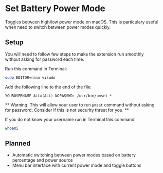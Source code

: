 # Set Battery Power Mode

Toggles between high/low power mode on macOS. This is particulary useful when need to switch between power modes quickly.

## Setup

You will need to follow few steps to make the extension run smoothly without asking for password each time.

Run this command in Terminal:

```bash
sudo EDITOR=nano visudo
```

Add the following line to the end of the file:

```
YOURUSERNAME ALL=(ALL) NOPASSWD: /usr/bin/pmset *
```

** Warning: This will allow your user to run `pmset` command without asking for password. Consider if this is not security threat for you. **

If you do not know your username run in Terminal this command

```bash
whoami
```

## Planned

- Automatic switching between power modes based on battery percentage and power source
- Menu bar interface with current power mode and toggle buttons
